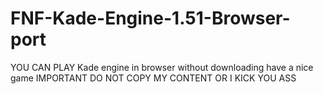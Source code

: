 # FNF-Kade-Engine-1.51-Browser-port
YOU CAN PLAY Kade engine in browser without downloading have a nice game
IMPORTANT DO NOT COPY MY CONTENT OR I KICK YOU ASS
